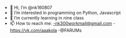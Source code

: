 - 👋 Hi, I’m @nk160807
- 👀 I’m interested in programming on Python, Javascript
- 🌱 I’m currently learning in nine class
- 📫 How to reach me:
-nk300workmail@gmail.com
-https://vk.com/aaakola
-@FARUMs

